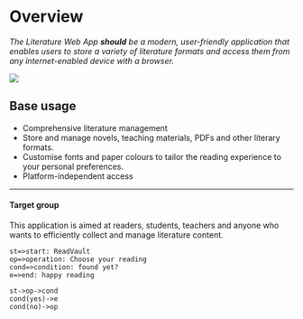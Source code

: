 # Overview
*The Literature Web App **should** be a modern, user-friendly application that enables users to 
store a variety of literature formats and access them from any internet-enabled device with a browser.*

![](https://img.shields.io/github/issues/pandao/editor.md.svg)

## Base usage
- Comprehensive literature management
- Store and manage novels, teaching materials, PDFs and other literary formats.
- Customise fonts and paper colours to tailor the reading experience to your personal preferences.
- Platform-independent access


---

#### Target group
This application is aimed at readers, students, teachers and anyone who wants to efficiently collect and manage literature content.

```flow
st=>start: ReadVault
op=>operation: Choose your reading
cond=>condition: found yet?
e=>end: happy reading

st->op->cond
cond(yes)->e
cond(no)->op
```
